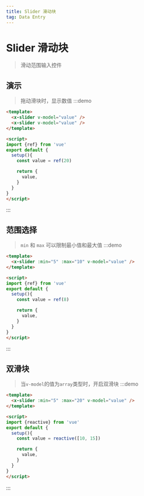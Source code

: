 ```yaml
---
title: Slider 滑动块
tag: Data Entry
---
```


# Slider 滑动块
> 滑动范围输入控件

## 演示
> 拖动滑块时，显示数值
:::demo
```html
<template>
  <x-slider v-model="value" />
  <x-slider v-model="value" />
</template>

<script>
import {ref} from 'vue'
export default {
  setup(){
    const value = ref(20)

    return {
      value,
    }
  }
}
</script>
```
:::


## 范围选择
> `min` 和 `max` 可以限制最小值和最大值
:::demo
```html
<template>
  <x-slider :min="5" :max="10" v-model="value" />
</template>

<script>
import {ref} from 'vue'
export default {
  setup(){
    const value = ref(8)

    return {
      value,
    }
  }
}
</script>
```
:::



## 双滑块
> 当`v-model`的值为`array`类型时，开启双滑块
:::demo
```html
<template>
  <x-slider :min="5" :max="20" v-model="value" />
</template>

<script>
import {reactive} from 'vue'
export default {
  setup(){
    const value = reactive([10, 15])

    return {
      value,
    }
  }
}
</script>
```
:::